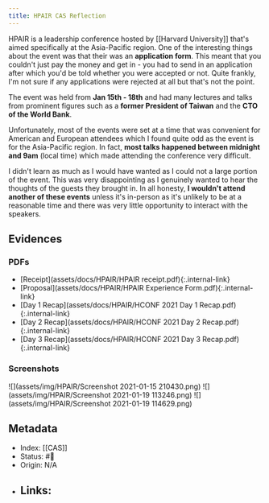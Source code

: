 ```yaml
---
title: HPAIR CAS Reflection
---
```


HPAIR is a leadership conference hosted by [[Harvard University]] that's aimed specifically at the Asia-Pacific region. One of the interesting things about the event was that their was an **application form**. This meant that you couldn't just pay the money and get in - you had to send in an application after which you'd be told whether you were accepted or not. Quite frankly, I'm not sure if any applications were rejected at all but that's not the point.

The event was held from **Jan 15th - 18th** and had many lectures and talks from prominent figures such as a **former President of Taiwan** and the **CTO of the World Bank**.

Unfortunately, most of the events were set at a time that was convenient for American and European attendees which I found quite odd as the event is for the Asia-Pacific region. In fact, **most talks happened between midnight and 9am** (local time) which made attending the conference very difficult. 

I didn't learn as much as I would have wanted as I could not a large portion of the event. This was very disappointing as I genuinely wanted to hear the thoughts of the guests they brought in. In all honesty, **I wouldn't attend another of these events** unless it's in-person as it's unlikely to be at a reasonable time and there was very little opportunity to interact with the speakers.

## Evidences
### PDFs
- [Receipt](assets/docs/HPAIR/HPAIR receipt.pdf){:.internal-link}
- [Proposal](assets/docs/HPAIR/HPAIR Experience Form.pdf){:.internal-link}
- [Day 1 Recap](assets/docs/HPAIR/HCONF 2021 Day 1 Recap.pdf){:.internal-link}
- [Day 2 Recap](assets/docs/HPAIR/HCONF 2021 Day 2 Recap.pdf){:.internal-link}
- [Day 3 Recap](assets/docs/HPAIR/HCONF 2021 Day 3 Recap.pdf){:.internal-link}

### Screenshots
![](assets/img/HPAIR/Screenshot 2021-01-15 210430.png)
![](assets/img/HPAIR/Screenshot 2021-01-19 113246.png)
![](assets/img/HPAIR/Screenshot 2021-01-19 114629.png)

## Metadata
- Index: [[CAS]]
- Status: #🌲  
- Origin: N/A
- Links:
	- 